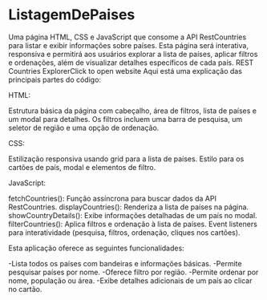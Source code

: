 # ListagemDePaises
Uma página HTML, CSS e JavaScript que consome a API RestCountries para listar e exibir informações sobre países. Esta página será interativa, responsiva e permitirá aos usuários explorar a lista de países, aplicar filtros e ordenações, além de visualizar detalhes específicos de cada país.
REST Countries ExplorerClick to open website
Aqui está uma explicação das principais partes do código:

HTML:

Estrutura básica da página com cabeçalho, área de filtros, lista de países e um modal para detalhes.
Os filtros incluem uma barra de pesquisa, um seletor de região e uma opção de ordenação.


CSS:

Estilização responsiva usando grid para a lista de países.
Estilo para os cartões de país, modal e elementos de filtro.


JavaScript:

fetchCountries(): Função assíncrona para buscar dados da API RestCountries.
displayCountries(): Renderiza a lista de países na página.
showCountryDetails(): Exibe informações detalhadas de um país no modal.
filterCountries(): Aplica filtros e ordenação à lista de países.
Event listeners para interatividade (pesquisa, filtros, ordenação, cliques nos cartões).



Esta aplicação oferece as seguintes funcionalidades:

-Lista todos os países com bandeiras e informações básicas.
-Permite pesquisar países por nome.
-Oferece filtro por região.
-Permite ordenar por nome, população ou área.
-Exibe detalhes adicionais de um país ao clicar no cartão.
